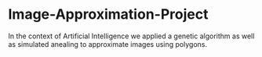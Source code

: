 # Image-Approximation-Project
In the context of Artificial Intelligence we applied a genetic algorithm as well as simulated anealing to approximate images using polygons.
